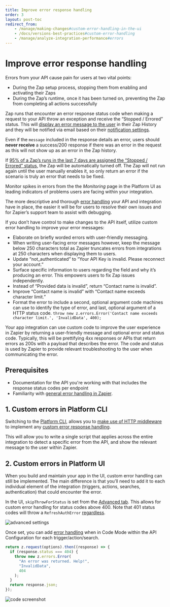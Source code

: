 ```yaml
---
title: Improve error response handling
order: 3
layout: post-toc
redirect_from: 
    - /manage/making-changes#custom-error-handling-in-the-ui
    - /docs/versions-best-practices#custom-error-handling
    - /manage/analyze-integration-performance#errors
---
```


# Improve error response handling

Errors from your API cause pain for users at two vital points:

- During the Zap setup process, stopping them from enabling and activating their Zaps
- During the Zap’s runtime, once it has been turned on, preventing the Zap from completing all actions successfully

Zap runs that encounter an error response status code when making a request to your API throw an exception and receive the “Stopped / Errored” status. This will [display an error message to the user](https://help.zapier.com/hc/en-us/articles/20505304170637-Review-Zap-run-statuses) in their Zap History and they will be notified via email based on their [notification settings](https://help.zapier.com/hc/en-us/articles/8496289225229-Manage-notifications-when-errors-occur-in-Zaps). 

Even if the `message` included in the response details an error, users should **never receive** a success/200 response if there was an error in the request as this will not show up as an error in the Zap history. 

If [95% of a Zap’s runs in the last 7 days are assigned the “Stopped / Errored” status](https://help.zapier.com/hc/en-us/articles/8496037690637-Troubleshoot-errors-in-Zapier#500-series-error-codes-0-3), the Zap will be automatically turned off. The Zap will not run again until the user manually enables it, so only return an error if the scenario is truly an error that needs to be fixed.

Monitor spikes in errors from the the _Monitoring_ page in the Platform UI as leading indicators of problems users are facing within your integration.

The more descriptive and thorough [error handling](https://github.com/zapier/zapier-platform/blob/main/packages/cli/README.md#error-handling) your API and integration have in place, the easier it will be for users to resolve their own issues and for Zapier’s support team to assist with debugging.

If you don’t have control to make changes to the API itself, utilize custom error handling to improve your error messages:

- Elaborate on briefly worded errors with user-friendly messaging.
- When writing user-facing error messages however, keep the message below 250 characters total as Zapier truncates errors from integrations at 250 characters when displaying them to users.
- Update “not_authenticated” to “Your API Key is invalid. Please reconnect your account.”
- Surface specific information to users regarding the field and why it’s producing an error. This empowers users to fix Zap issues independently.
- Instead of “Provided data is invalid”, return “Contact name is invalid”.
- Improve “Contact name is invalid” with “Contact name exceeds character limit.”
- Format the error to include a second, optional argument code machines can use to identify the type of error, and last, optional argument of a HTTP status code.
`throw new z.errors.Error('Contact name exceeds character limit.', 'InvalidData', 400);`

Your app integration can use custom code to improve the user experience in Zapier by returning a user-friendly message and optional error and status code. Typically, this will be prettifying 4xx responses or APIs that return errors as 200s with a payload that describes the error. The code and status is used by Zapier to provide relevant troubleshooting to the user when communicating the error.

## Prerequisites

- Documentation for the API you're working with that includes the response status codes per endpoint
- Familiarity with [general error handling in Zapier](https://github.com/zapier/zapier-platform/blob/main/packages/cli/README.md#general-errors). 

## 1. Custom errors in Platform CLI

Switching to the [Platform CLI](https://platform.zapier.com/manage/export-integration), allows you to [make use of HTTP middleware](https://github.com/zapier/zapier-platform/blob/main/packages/cli/README.md#using-http-middleware) to implement any [custom error response handling](https://github.com/zapier/zapier-platform/blob/main/packages/cli/README.md#error-response-handling). 

This will allow you to write a single script that applies across the entire integration to detect a specific error from the API, and show the relevant message to the user within Zapier. 

## 2. Custom errors in Platform UI

When you build and maintain your app in the UI, custom error handling can still be implemented. The main difference is that you’ll need to add it to each individual element of the integration (triggers, actions, searches, authentication) that could encounter the error.

In the UI, `skipThrowForStatus` is set from the [Advanced tab](https://platform.zapier.com/build/errors). This allows for custom error handling for status codes above 400. Note that 401 status codes will throw a `RefreshAuthError` [regardless](https://github.com/zapier/zapier-platform/blob/main/packages/cli/README.md#user-content-error-response-handling).

![advanced settings](https://cdn.zappy.app/8cafa443c6e5844d6881f2690e4f34c5.png)

Once set, you can add [error handling](https://github.com/zapier/zapier-platform/blob/main/packages/cli/README.md#general-errors) when in Code Mode within the API Configuration for each trigger/action/search.

```js
return z.request(options).then((response) => {
  if (response.status === 404) {
    throw new z.errors.Error(
      "An error was returned. Help!",
      "InvalidData",
      404
    );
  }
  return response.json;
});
```

![code screenshot](https://cdn.zappy.app/9553266cb5a5ab7804d3f9ac1a9eed60.png)